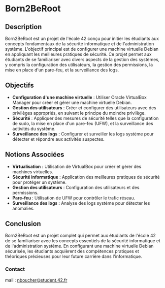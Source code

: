 # Born2BeRoot

## Description

Born2BeRoot est un projet de l'école 42 conçu pour initier les étudiants aux concepts fondamentaux de la sécurité informatique et de l'administration système. L'objectif principal est de configurer une machine virtuelle Debian en appliquant les meilleures pratiques de sécurité. Ce projet permet aux étudiants de se familiariser avec divers aspects de la gestion des systèmes, y compris la configuration des utilisateurs, la gestion des permissions, la mise en place d'un pare-feu, et la surveillance des logs.

## Objectifs

- **Configuration d'une machine virtuelle** : Utiliser Oracle VirtualBox Manager pour créer et gérer une machine virtuelle Debian.
- **Gestion des utilisateurs** : Créer et configurer des utilisateurs avec des privilèges appropriés, en suivant le principe du moindre privilège.
- **Sécurité** : Appliquer des mesures de sécurité telles que la configuration de sudo, la mise en place d'un pare-feu (UFW), et la surveillance des activités du système.
- **Surveillance des logs** : Configurer et surveiller les logs système pour détecter et répondre aux activités suspectes.

## Notions Associées

- **Virtualisation** : Utilisation de VirtualBox pour créer et gérer des machines virtuelles.
- **Sécurité informatique** : Application des meilleures pratiques de sécurité pour protéger un système.
- **Gestion des utilisateurs** : Configuration des utilisateurs et des permissions.
- **Pare-feu** : Utilisation de UFW pour contrôler le trafic réseau.
- **Surveillance des logs** : Analyse des logs système pour détecter les anomalies.

## Conclusion

Born2BeRoot est un projet complet qui permet aux étudiants de l'école 42 de se familiariser avec les concepts essentiels de la sécurité informatique et de l'administration système. En configurant une machine virtuelle Debian sécurisée, les étudiants acquièrent des compétences pratiques et théoriques précieuses pour leur future carrière dans l'informatique.

### Contact

mail : nboucher@student.42.fr
